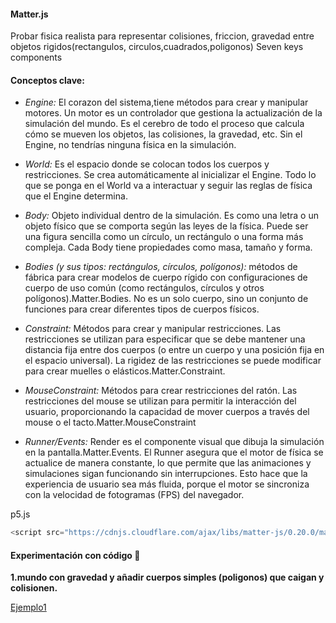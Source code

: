 #### Matter.js 
Probar fisica realista para representar colisiones, friccion, gravedad entre objetos rigidos(rectangulos, circulos,cuadrados,poligonos)
Seven keys components 
#### Conceptos clave: 
- *Engine:* El corazon del sistema,tiene métodos para crear y manipular motores. Un motor es un controlador que gestiona la actualización de la simulación del mundo. Es el cerebro de todo el proceso que calcula cómo se mueven los objetos, las colisiones, la gravedad, etc. Sin el Engine, no tendrías ninguna física en la simulación.
- *World:* Es el espacio donde se colocan todos los cuerpos y restricciones. Se crea automáticamente al inicializar el Engine. Todo lo que se ponga en el World va a interactuar y seguir las reglas de física que el Engine determina.
- *Body:* Objeto individual dentro de la simulación. Es como una letra o un objeto físico que se comporta según las leyes de la física. Puede ser una figura sencilla como un círculo, un rectángulo o una forma más compleja. Cada Body tiene propiedades como masa, tamaño y forma.
- *Bodies (y sus tipos: rectángulos, círculos, polígonos):* métodos de fábrica para crear modelos de cuerpo rígido con configuraciones de cuerpo de uso común (como rectángulos, círculos y otros polígonos).Matter.Bodies. No es un solo cuerpo, sino un conjunto de funciones para crear diferentes tipos de cuerpos físicos. 

- *Constraint:* Métodos para crear y manipular restricciones. Las restricciones se utilizan para especificar que se debe mantener una distancia fija entre dos cuerpos (o entre un cuerpo y una posición fija en el espacio universal). La rigidez de las restricciones se puede modificar para crear muelles o elásticos.Matter.Constraint.
- *MouseConstraint:*  Métodos para crear restricciones del ratón. Las restricciones del mouse se utilizan para permitir la interacción del usuario, proporcionando la capacidad de mover cuerpos a través del mouse o el tacto.Matter.MouseConstraint
- *Runner/Events:* Render es el componente visual que dibuja la simulación en la pantalla.Matter.Events. El Runner asegura que el motor de física se actualice de manera constante, lo que permite que las animaciones y simulaciones sigan funcionando sin interrupciones. Esto hace que la experiencia de usuario sea más fluida, porque el motor se sincroniza con la velocidad de fotogramas (FPS) del navegador.

 p5.js 
 ```js
 <script src="https://cdnjs.cloudflare.com/ajax/libs/matter-js/0.20.0/matter.min.js">
 ```

 #### Experimentación con código 🐊

 **1.mundo con gravedad y añadir cuerpos simples (poligonos) que caigan y colisionen.**

[Ejemplo1](https://editor.p5js.org/Majogc8/sketches/jc3lGogHh)
